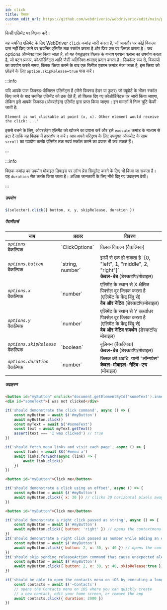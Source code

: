 ```yaml
---
id: click
title: क्लिक
custom_edit_url: https://github.com/webdriverio/webdriverio/edit/main/packages/webdriverio/src/commands/element/click.ts
---
```


किसी एलिमेंट पर क्लिक करें।

यह चयनित एलिमेंट के लिए WebDriver `click` कमांड जारी करता है, जो आमतौर पर कोई विकल्प पास नहीं किए जाने पर चयनित एलिमेंट तक स्क्रॉल करता है और फिर उस पर क्लिक करता है। जब options ऑब्जेक्ट पास किया जाता है, तो यह वेबड्राइवर क्लिक के बजाय एक्शन क्लास का उपयोग करता है, जो बटन प्रकार, कोऑर्डिनेट्स आदि जैसी अतिरिक्त क्षमताएं प्रदान करता है। डिफॉल्ट रूप से, विकल्पों का उपयोग करते समय, क्लिक क्रिया करने के बाद एक रिलीज़ एक्शन कमांड भेजा जाता है, इस क्रिया को छोड़ने के लिए `option.skipRelease=true` पास करें।

:::info

यदि आपके पास फिक्स्ड-पोजिशन एलिमेंट्स हैं (जैसे फिक्स्ड हेडर या फुटर) जो व्यूपोर्ट के भीतर स्क्रॉल किए जाने के बाद चयनित एलिमेंट को ढक देते हैं, तो क्लिक दिए गए कोऑर्डिनेट्स पर जारी किया जाएगा, लेकिन इसे आपके फिक्स्ड (ओवरलेइंग) एलिमेंट द्वारा प्राप्त किया जाएगा। इन मामलों में निम्न त्रुटि फेंकी जाती है:

```
Element is not clickable at point (x, x). Other element would receive the click: ..."
```

इससे बचने के लिए, ओवरलेइंग एलिमेंट को खोजने का प्रयास करें और इसे `execute` कमांड के माध्यम से हटा दें ताकि यह क्लिक में हस्तक्षेप न करे। आप अपने परिदृश्य के लिए उपयुक्त ऑफसेट के साथ `scroll` का उपयोग करके एलिमेंट तक स्वयं स्क्रॉल करने का प्रयास भी कर सकते हैं।

:::

:::info

क्लिक कमांड का उपयोग मोबाइल डिवाइस पर लॉन्ग प्रेस सिमुलेट करने के लिए भी किया जा सकता है। यह `duration` सेट करके किया जाता है। अधिक जानकारी के लिए नीचे दिए गए उदाहरण देखें।

:::

##### उपयोग

```js
$(selector).click({ button, x, y, skipRelease, duration })
```

##### पैरामीटर्स

<table>
  <thead>
    <tr>
      <th>नाम</th><th>प्रकार</th><th>विवरण</th>
    </tr>
  </thead>
  <tbody>
    <tr>
      <td><code><var>options</var></code><br /><span className="label labelWarning">वैकल्पिक</span></td>
      <td>`ClickOptions`</td>
      <td>क्लिक विकल्प (वैकल्पिक)</td>
    </tr>
    <tr>
      <td><code><var>options.button</var></code><br /><span className="label labelWarning">वैकल्पिक</span></td>
      <td>`string, number`</td>
      <td>इनमें से एक हो सकता है `[0, "left", 1, "middle", 2, "right"]` <br /><strong>केवल-वेब</strong> (डेस्कटॉप/मोबाइल)</td>
    </tr>
    <tr>
      <td><code><var>options.x</var></code><br /><span className="label labelWarning">वैकल्पिक</span></td>
      <td>`number`</td>
      <td>एलिमेंट के स्थान से X क्षैतिज पिक्सेल दूर क्लिक करता है (एलिमेंट के केंद्र बिंदु से)<br /><strong>वेब और नेटिव</strong> (डेस्कटॉप/मोबाइल)</td>
    </tr>
    <tr>
      <td><code><var>options.y</var></code><br /><span className="label labelWarning">वैकल्पिक</span></td>
      <td>`number`</td>
      <td>एलिमेंट के स्थान से Y ऊर्ध्वाधर पिक्सेल दूर क्लिक करता है (एलिमेंट के केंद्र बिंदु से)<br /><strong>वेब और नेटिव समर्थन</strong> (डेस्कटॉप/मोबाइल)</td>
    </tr>
    <tr>
      <td><code><var>options.skipRelease</var></code><br /><span className="label labelWarning">वैकल्पिक</span></td>
      <td>`boolean`</td>
      <td>बूलियन (वैकल्पिक) <br /><strong>केवल-वेब</strong> (डेस्कटॉप/मोबाइल)</td>
    </tr>
    <tr>
      <td><code><var>options.duration</var></code><br /><span className="label labelWarning">वैकल्पिक</span></td>
      <td>`number`</td>
      <td>क्लिक की अवधि, यानी "लॉन्गप्रेस" <br /><strong>केवल-मोबाइल-नेटिव-एप्प</strong> (मोबाइल)</td>
    </tr>
  </tbody>
</table>

##### उदाहरण

```html title="example.html"
<button id="myButton" onclick="document.getElementById('someText').innerHTML='I was clicked'">Click me</button>
<div id="someText">I was not clicked</div>
```

```js title="click.js"
it('should demonstrate the click command', async () => {
    const myButton = await $('#myButton')
    await myButton.click()
    const myText = await $('#someText')
    const text = await myText.getText()
    assert(text === 'I was clicked') // true
})
```

```js title="example.js"
it('should fetch menu links and visit each page', async () => {
    const links = await $$('#menu a')
    await links.forEach(async (link) => {
        await link.click()
    })
})

```

```html title="example.html"
<button id="myButton">Click me</button>
```

```js title="example.js"
it('should demonstrate a click using an offset', async () => {
    const myButton = await $('#myButton')
    await myButton.click({ x: 30 }) // clicks 30 horizontal pixels away from location of the button (from center point of element)
})

```

```html title="example.html"
<button id="myButton">Click me</button>
```

```js title="example.js"
it('should demonstrate a right click passed as string', async () => {
    const myButton = await $('#myButton')
    await myButton.click({ button: 'right' }) // opens the contextmenu at the location of the button
})
it('should demonstrate a right click passed as number while adding an offset', async () => {
    const myButton = await $('#myButton')
    await myButton.click({ button: 2, x: 30, y: 40 }) // opens the contextmenu 30 horizontal and 40 vertical pixels away from location of the button (from the center of element)
})
it('should skip sending releaseAction command that cause unexpected alert closure', async () => {
    const myButton = await $('#myButton')
    await myButton.click({ button: 2, x: 30, y: 40, skipRelease:true }) // skips sending releaseActions
})

```

```js title="longpress.example.js"
it('should be able to open the contacts menu on iOS by executing a longPress', async () => {
    const contacts = await $('~Contacts')
    // opens the Contacts menu on iOS where you can quickly create
    // a new contact, edit your home screen, or remove the app
    await contacts.click({ duration: 2000 })
})
```